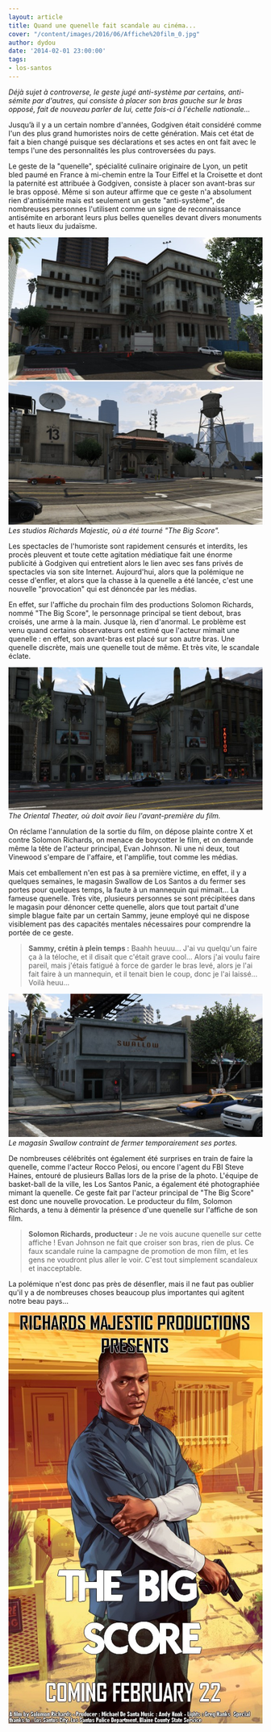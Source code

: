 ```yaml
---
layout: article
title: Quand une quenelle fait scandale au cinéma...
cover: "/content/images/2016/06/Affiche%20film_0.jpg"
author: dydou
date: '2014-02-01 23:00:00'
tags:
- los-santos
---
```


_Déjà sujet à controverse, le geste jugé anti-système par certains, anti-sémite par d'autres, qui consiste à placer son bras gauche sur le bras opposé, fait de nouveau parler de lui, cette fois-ci à l'échelle nationale..._

Jusqu’à il y a un certain nombre d'années, Godgiven était considéré comme l'un des plus grand humoristes noirs de cette génération. Mais cet état de fait a bien changé puisque ses déclarations et ses actes en ont fait avec le temps l'une des personnalités les plus controversées du pays.

Le geste de la "quenelle", spécialité culinaire originaire de Lyon, un petit bled paumé en France à mi-chemin entre la Tour Eiffel et la Croisette et dont la paternité est attribuée à Godgiven, consiste à placer son avant-bras sur le bras opposé. Même si son auteur affirme que ce geste n'a absolument rien d'antisémite mais est seulement un geste "anti-système", de nombreuses personnes l'utilisent comme un signe de reconnaissance antisémite en arborant leurs plus belles quenelles devant divers monuments et hauts lieux du judaïsme.

![](/content/images/2016/06/Quenelle3.jpg)
![Les studios Richards Majestic, où a été tourné "The Big Score".](/content/images/2016/06/Quenelle4.jpg)
_Les studios Richards Majestic, où a été tourné "The Big Score"._

Les spectacles de l'humoriste sont rapidement censurés et interdits, les procès pleuvent et toute cette agitation médiatique fait une énorme publicité à Godgiven qui entretient alors le lien avec ses fans privés de spectacles via son site Internet. Aujourd'hui, alors que la polémique ne cesse d'enfler, et alors que la chasse à la quenelle a été lancée, c'est une nouvelle "provocation" qui est dénoncée par les médias.

En effet, sur l'affiche du prochain film des productions Solomon Richards, nommé "The Big Score", le personnage principal se tient debout, bras croisés, une arme à la main. Jusque là, rien d'anormal. Le problème est venu quand certains observateurs ont estimé que l'acteur mimait une quenelle : en effet, son avant-bras est placé sur son autre bras. Une quenelle discrète, mais une quenelle tout de même. Et très vite, le scandale éclate.

![The Oriental Theater, où doit avoir lieu l'avant-première du film.](/content/images/2016/06/Quenelle2.jpg)
_The Oriental Theater, où doit avoir lieu l'avant-première du film._

On réclame l'annulation de la sortie du film, on dépose plainte contre X et contre Solomon Richards, on menace de boycotter le film, et on demande même la tête de l'acteur principal, Evan Johnson. Ni une ni deux, tout Vinewood s'empare de l'affaire, et l'amplifie, tout comme les médias.

Mais cet emballement n'en est pas à sa première victime, en effet, il y a quelques semaines, le magasin Swallow de Los Santos a du fermer ses portes pour quelques temps, la faute à un mannequin qui mimait... La fameuse quenelle. Très vite, plusieurs personnes se sont précipitées dans le magasin pour dénoncer cette quenelle, alors que tout partait d'une simple blague faite par un certain Sammy, jeune employé qui ne dispose visiblement pas des capacités mentales nécessaires pour comprendre la portée de ce geste.

> **Sammy, crétin à plein temps :** Baahh heuuu... J'ai vu quelqu'un faire ça à la téloche, et il disait que c'était grave cool... Alors j'ai voulu faire pareil, mais j'étais fatigué à force de garder le bras levé, alors je l'ai fait faire à un mannequin, et il tenait bien le coup, donc je l'ai laissé... Voilà heuu...

![Le magasin Swallow contraint de fermer temporairement ses portes.](/content/images/2016/06/Quenelle.jpg)
_Le magasin Swallow contraint de fermer temporairement ses portes._

De nombreuses célébrités ont également été surprises en train de faire la quenelle, comme l'acteur Rocco Pelosi, ou encore l'agent du FBI Steve Haines, entouré de plusieurs Ballas lors de la prise de la photo. L'équipe de basket-ball de la ville, les Los Santos Panic, a également été photographiée mimant la quenelle. Ce geste fait par l'acteur principal de "The Big Score" est donc une nouvelle provocation. Le producteur du film, Solomon Richards, a tenu à démentir la présence d'une quenelle sur l'affiche de son film.

> **Solomon Richards, producteur :** Je ne vois aucune quenelle sur cette affiche ! Evan Johnson ne fait que croiser son bras, rien de plus. Ce faux scandale ruine la campagne de promotion de mon film, et les gens ne voudront plus aller le voir. C'est tout simplement scandaleux et inacceptable.

La polémique n'est donc pas près de désenfler, mais il ne faut pas oublier qu'il y a de nombreuses choses beaucoup plus importantes qui agitent notre beau pays...

![](/content/images/2016/06/Affiche%20film.jpg)